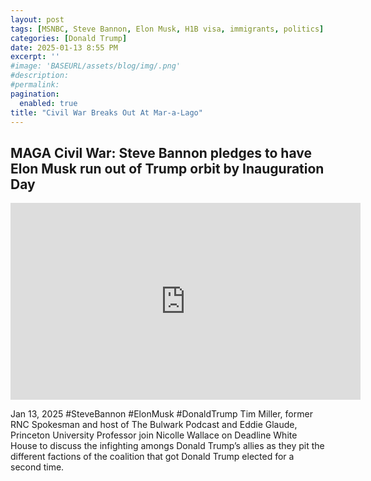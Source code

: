 ```yaml
---
layout: post
tags: [MSNBC, Steve Bannon, Elon Musk, H1B visa, immigrants, politics]
categories: [Donald Trump]
date: 2025-01-13 8:55 PM
excerpt: ''
#image: 'BASEURL/assets/blog/img/.png'
#description:
#permalink:
pagination: 
  enabled: true
title: "Civil War Breaks Out At Mar-a-Lago"
---
```



## MAGA Civil War: Steve Bannon pledges to have Elon Musk run out of Trump orbit by Inauguration Day

<iframe width="560" height="315" src="https://www.youtube.com/embed/B-2lHcD80uI?si=aRauTa9JcFmxUTlO" title="YouTube video player" frameborder="0" allow="accelerometer; autoplay; clipboard-write; encrypted-media; gyroscope; picture-in-picture; web-share" referrerpolicy="strict-origin-when-cross-origin" allowfullscreen></iframe>

Jan 13, 2025  #SteveBannon #ElonMusk #DonaldTrump
Tim Miller, former RNC Spokesman and host of The Bulwark Podcast and Eddie Glaude, Princeton University Professor join Nicolle Wallace on Deadline White House to discuss the infighting amongs Donald Trump’s allies as they pit the different factions of the coalition that got Donald Trump elected for a second time.
